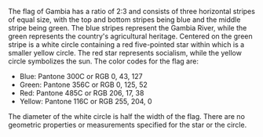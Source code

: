 The flag of Gambia has a ratio of 2:3 and consists of three horizontal stripes of equal size, with the top and bottom stripes being blue and the middle stripe being green. The blue stripes represent the Gambia River, while the green represents the country's agricultural heritage. Centered on the green stripe is a white circle containing a red five-pointed star within which is a smaller yellow circle. The red star represents socialism, while the yellow circle symbolizes the sun. The color codes for the flag are:

- Blue: Pantone 300C or RGB 0, 43, 127
- Green: Pantone 356C or RGB 0, 125, 52
- Red: Pantone 485C or RGB 206, 17, 38
- Yellow: Pantone 116C or RGB 255, 204, 0

The diameter of the white circle is half the width of the flag. There are no geometric properties or measurements specified for the star or the circle.